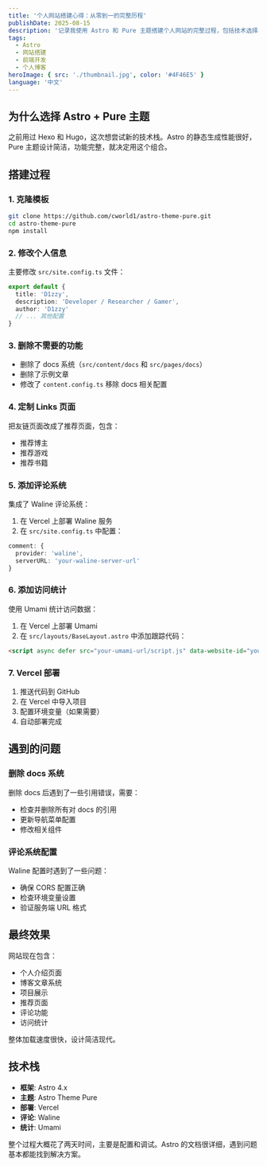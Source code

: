 ```yaml
---
title: '个人网站搭建心得：从零到一的完整历程'
publishDate: 2025-08-15
description: '记录我使用 Astro 和 Pure 主题搭建个人网站的完整过程，包括技术选择、定制化改造和最终部署的心得体会。'
tags:
  - Astro
  - 网站搭建
  - 前端开发
  - 个人博客
heroImage: { src: './thumbnail.jpg', color: '#4F46E5' }
language: '中文'
---
```


## 为什么选择 Astro + Pure 主题

之前用过 Hexo 和 Hugo，这次想尝试新的技术栈。Astro 的静态生成性能很好，Pure 主题设计简洁，功能完整，就决定用这个组合。

## 搭建过程

### 1. 克隆模板

```bash
git clone https://github.com/cworld1/astro-theme-pure.git
cd astro-theme-pure
npm install
```

### 2. 修改个人信息

主要修改 `src/site.config.ts` 文件：

```typescript
export default {
  title: 'D1zzy',
  description: 'Developer / Researcher / Gamer',
  author: 'D1zzy'
  // ... 其他配置
}
```

### 3. 删除不需要的功能

- 删除了 docs 系统（`src/content/docs` 和 `src/pages/docs`）
- 删除了示例文章
- 修改了 `content.config.ts` 移除 docs 相关配置

### 4. 定制 Links 页面

把友链页面改成了推荐页面，包含：

- 推荐博主
- 推荐游戏
- 推荐书籍

### 5. 添加评论系统

集成了 Waline 评论系统：

1. 在 Vercel 上部署 Waline 服务
2. 在 `src/site.config.ts` 中配置：

```typescript
comment: {
  provider: 'waline',
  serverURL: 'your-waline-server-url'
}
```

### 6. 添加访问统计

使用 Umami 统计访问数据：

1. 在 Vercel 上部署 Umami
2. 在 `src/layouts/BaseLayout.astro` 中添加跟踪代码：

```html
<script async defer src="your-umami-url/script.js" data-website-id="your-id"></script>
```

### 7. Vercel 部署

1. 推送代码到 GitHub
2. 在 Vercel 中导入项目
3. 配置环境变量（如果需要）
4. 自动部署完成

## 遇到的问题

### 删除 docs 系统

删除 docs 后遇到了一些引用错误，需要：

- 检查并删除所有对 docs 的引用
- 更新导航菜单配置
- 修改相关组件

### 评论系统配置

Waline 配置时遇到了一些问题：

- 确保 CORS 配置正确
- 检查环境变量设置
- 验证服务端 URL 格式

## 最终效果

网站现在包含：

- 个人介绍页面
- 博客文章系统
- 项目展示
- 推荐页面
- 评论功能
- 访问统计

整体加载速度很快，设计简洁现代。

## 技术栈

- **框架**: Astro 4.x
- **主题**: Astro Theme Pure
- **部署**: Vercel
- **评论**: Waline
- **统计**: Umami

整个过程大概花了两天时间，主要是配置和调试。Astro 的文档很详细，遇到问题基本都能找到解决方案。
